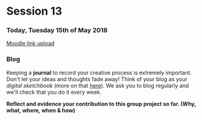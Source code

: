 # Session 13

### Today, Tuesday 15th of May 2018

[Moodle link upload](https://moodle.rave.ac.uk/mod/assign/view.php?id=103809)

### Blog

Keeping a **journal** to record your creative process is extremely important. Don't let your ideas and thoughts fade away! Think of your blog as your *digital sketchbook* (more on that [here](https://github.com/RavensbourneWebMedia/Blogging#why-blogging)). We ask you to blog regularly and we'll check that you do it every week.

**Reflect and evidence your contribution to this group project so far. (Why, what, where, when & how)**
